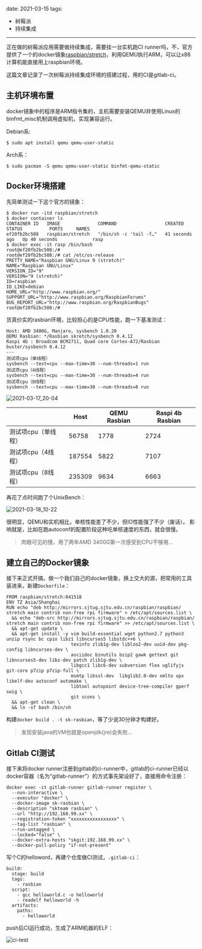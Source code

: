 date: 2021-03-15
tags: 

- 树莓派
- 持续集成

---

正在做的树莓派应用需要做持续集成，需要挂一台实机跑CI runner吗，不，官方提供了一个的docker镜象[raspbian/stretch](https://hub.docker.com/r/raspbian/stretch)，利用QEMU执行ARM，可以让x86计算机能直接用上raspbian环境。

这篇文章记录了一次树莓派持续集成环境的搭建过程，用的CI是gitlab-ci。

<!-- more -->

## 主机环境布置

docker镜象中的程序是ARM指令集的，主机需要安装QEMU并使用Linux的binfmt_misc机制调用虚拟机，实现兼容运行。

Debian系:

```
$ sudo apt install qemu qemu-user-static
```

Arch系：

```
$ sudo pacman -S qemu qemu-user-static binfmt-qemu-static
```

## Docker环境搭建

先简单测试一下这个官方的镜象：

```
$ docker run -itd raspbian/stretch
$ docker container ls
CONTAINER ID   IMAGE              COMMAND                  CREATED          STATUS          PORTS     NAMES
ef20fb2bc508   raspbian/stretch   "/bin/sh -c 'tail -f…"   41 seconds ago   Up 40 seconds             rasp
$ docker exec -it rasp /bin/bash
root@ef20fb2bc508:/#
root@ef20fb2bc508:/# cat /etc/os-release
PRETTY_NAME="Raspbian GNU/Linux 9 (stretch)"
NAME="Raspbian GNU/Linux"
VERSION_ID="9"
VERSION="9 (stretch)"
ID=raspbian
ID_LIKE=debian
HOME_URL="http://www.raspbian.org/"
SUPPORT_URL="http://www.raspbian.org/RaspbianForums"
BUG_REPORT_URL="http://www.raspbian.org/RaspbianBugs"
root@ef20fb2bc508:/#
```

货真价实的rasbian环境，比较担心的是CPU性能，跑一下基准测试：

```
Host: AMD 3400G, Manjaro, sysbench 1.0.20
QEMU Rasbian: */Rasbian skretch/sysbench 0.4.12
Raspi 4b : Broadcom BCM2711, Quad core Cortex-A72/Rasbian buster/sysbench 0.4.12
---
测试项cpu（单线程）
sysbench --test=cpu --max-time=30 --num-threads=1 run
测试项cpu（4线程）
sysbench --test=cpu --max-time=30 --num-threads=4 run
测试项cpu（8线程）
sysbench --test=cpu --max-time=30 --num-threads=8 run
```

![2021-03-17_20-04](_assets/%E6%90%AD%E5%BB%BA%E6%A0%91%E8%8E%93%E6%B4%BE%E6%8C%81%E7%BB%AD%E9%9B%86%E6%88%90%E7%8E%AF%E5%A2%83/2021-03-17_20-04.png)

|                     | Host   | QEMU Rasbian | Raspi 4b Rasbian |
| ------------------- | ------ | ------------ | ---------------- |
| 测试项cpu（单线程） | 56758  | 1778         | 2724             |
| 测试项cpu（4线程）  | 187554 | 5822         | 7107             |
| 测试项cpu（8线程）  | 235309 | 9634         | 6663             |


再花了点时间跑了个UnixBench：

![2021-03-18_10-22](_assets/%E6%90%AD%E5%BB%BA%E6%A0%91%E8%8E%93%E6%B4%BE%E6%8C%81%E7%BB%AD%E9%9B%86%E6%88%90%E7%8E%AF%E5%A2%83/2021-03-18_10-22.png)


很明显，QEMU和实机相比，单核性能差了不少，但IO性能强了不少（废话）。
影响就是，比如在跑autoconf的配置阶段这种吃单核速度的东西，就会很慢。

> 肉眼可见的慢，用了两年AMD 3400G第一次感受到CPU不够用...


## 建立自己的Docker镜象

接下来正式开搞，做一个我们自己的docker镜象，换上交大的源，把常用的工具装进来，新建`Dockerfile`：

  ```
FROM raspbian/stretch:041518
ENV TZ Asia/Shanghai
RUN echo "deb http://mirrors.sjtug.sjtu.edu.cn/raspbian/raspbian/ stretch main contrib non-free rpi firmware" > /etc/apt/sources.list \
    && echo "deb-src http://mirrors.sjtug.sjtu.edu.cn/raspbian/raspbian/ stretch main contrib non-free rpi firmware" >> /etc/apt/sources.list \
    && apt-get update \
    && apt-get install -y vim build-essential wget python2.7 python3 unzip rsync bc cpio libz1 libncurses5 libstdc++6 \
                          texinfo zlib1g-dev liblzo2-dev uuid-dev pkg-config libncurses-dev \
                          asciidoc binutils bzip2 gawk gettext git libncurses5-dev libz-dev patch zlib1g-dev \
                          libgcc1 libc6-dev subversion flex uglifyjs git-core p7zip p7zip-full \
                          msmtp libssl-dev  libglib2.0-dev xmlto upx libelf-dev autoconf automake \
                          libtool autopoint device-tree-compiler gperf swig \
                          git scons \
    && apt-get clean \
    && ln -sf bash /bin/sh

  ```


构建`docker build . -t sk-rasbian`，等了少说30分钟才构建好。

> 发现安装java的VM也就是openjdk(jre)会失败...


## Gitlab CI测试

接下来将docker runner注册到gitlab的ci-runner中，gitlab的ci-runner已经以docker容器（名为“gitlab-runner”）的方式事先架设好了，直接用命令注册：

```
docker exec -it gitlab-runner gitlab-runner register \
  --non-interactive \
  --executor "docker" \
  --docker-image sk-rasbian \
  --description "skteam rasbian" \
  --url "http://192.168.99.xx" \
  --registration-token "xxxxxxxxxxxxxxxxx" \
  --tag-list "rasbian" \
  --run-untagged \
  --locked="false" \
  --docker-extra-hosts "skgit:192.168.99.xx" \
  --docker-pull-policy "if-not-present"

```

写个C的helloword，再建个仓库做CI测试，`.gitlab-ci`：

```
build:
  stage: build
  tags:
    - rasbian
  script:
    - gcc helloworld.c -o helloworld
    - readelf helloworld -h
  artifacts:
    paths:
      - helloworld
```

push后CI运行成功，生成了ARM机器的ELF：

![ci-test](_assets/%E6%90%AD%E5%BB%BA%E6%A0%91%E8%8E%93%E6%B4%BE%E6%8C%81%E7%BB%AD%E9%9B%86%E6%88%90%E7%8E%AF%E5%A2%83/ci-test.png)

```

```